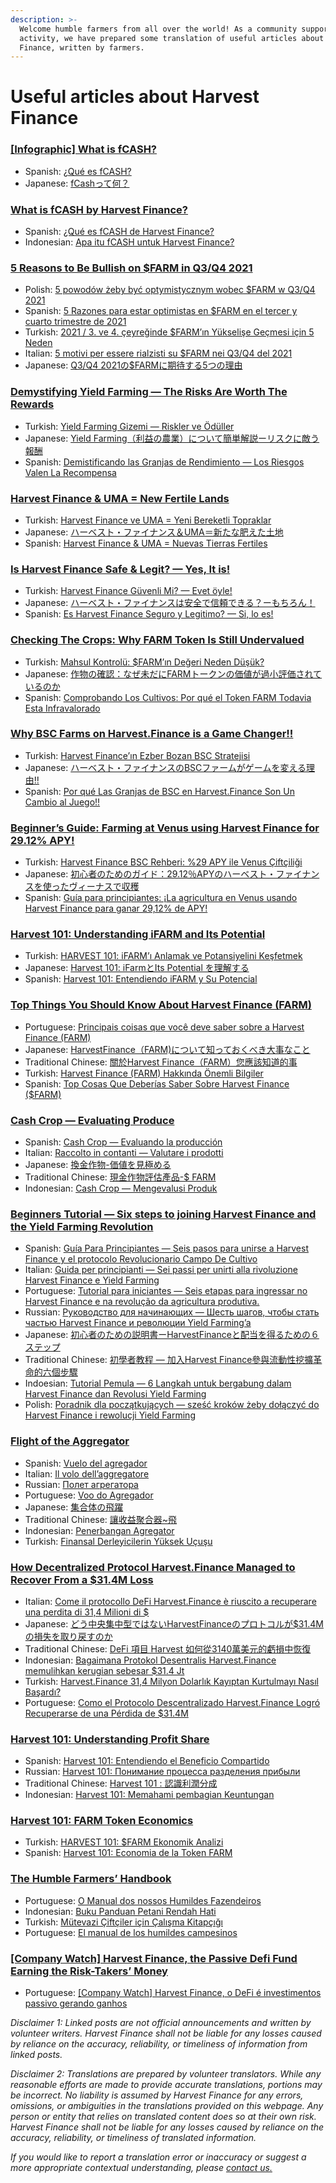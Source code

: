 ```yaml
---
description: >-
  Welcome humble farmers from all over the world! As a community supported
  activity, we have prepared some translation of useful articles about Harvest
  Finance, written by farmers.
---
```


# Useful articles about Harvest Finance

### [\[Infographic\] What is fCASH?](https://yogafire-genuine.medium.com/infographic-what-is-fcash-8c3402311a69) <a id="744d"></a>

* Spanish: [¿Qué es fCASH?](https://c3h.medium.com/es-qu%C3%A9-es-fcash-3fdb06bdb623)
* Japanese: [fCashって何？](https://miwa-wv.medium.com/jpn-fcash%E3%81%A3%E3%81%A6%E4%BD%95-7ef7ae883c63)

### [What is fCASH by Harvest Finance?](https://www.publish0x.com/bityard/superumans-4-what-is-fcash-by-harvest-finance-xjojqor) <a id="c5d9"></a>

* Spanish: [¿Qué es fCASH de Harvest Finance?](https://c3h.medium.com/superumans-4-qu%C3%A9-es-fcash-de-harvest-finance-d32aa60eb1de)
* Indonesian: [Apa itu fCASH untuk Harvest Finance?](https://gamewatch21.medium.com/superumans-4-apa-itu-fcash-untuk-harvest-finance-850c982fb648)

### [5 Reasons to Be Bullish on $FARM in Q3/Q4 2021](https://notsellin.medium.com/5-reasons-to-be-bullish-on-farm-in-q3-2021-1b8d28802309) <a id="41fa"></a>

* Polish: [5 powodów żeby być optymistycznym wobec $FARM w Q3/Q4 2021](https://1551lukas.medium.com/5-powod%C3%B3w-%C5%BCeby-by%C4%87-optymistycznym-wobec-farm-w-q3-q4-2021-345ea5e51ff3)
* Spanish: [5 Razones para estar optimistas en $FARM en el tercer y cuarto trimestre de 2021](https://c3h.medium.com/5-razones-para-estar-optimistas-en-farm-en-el-tercer-y-cuarto-trimestre-de-2021-74515d3e7c85)
* Turkish: [2021 / 3. ve 4. çeyreğinde $FARM’ın Yükselişe Geçmesi için 5 Neden](https://armogpublish.medium.com/2021-3-ve-4-%C3%A7eyre%C4%9Finde-farm%C4%B1n-y%C3%BCkseli%C5%9Fe-ge%C3%A7mesi-i%C3%A7in-5-neden-758754121017)
* Italian: [5 motivi per essere rialzisti su $FARM nei Q3/Q4 del 2021](https://coirof.medium.com/5-motivi-per-essere-rialzisti-su-farm-nei-q3-q4-del-2021-e728e7a437bb)
* Japanese: [Q3/Q4 2021の$FARMに期待する5つの理由](https://miwa-wv.medium.com/q3-q4-2021%E3%81%AE-farm%E3%81%AB%E6%9C%9F%E5%BE%85%E3%81%99%E3%82%8B5%E3%81%A4%E3%81%AE%E7%90%86%E7%94%B1-8bada6b0b6bb)

### [Demystifying Yield Farming — The Risks Are Worth The Rewards](https://beincrypto.com/demystifying-yield-farming-the-risks-are-worth-the-rewards/) <a id="3fc9"></a>

* Turkish: [Yield Farming Gizemi — Riskler ve Ödüller](https://armogpublish.medium.com/yield-farming-gizemini-%C3%A7%C3%B6zmek-riskler-ve-%C3%B6d%C3%BCller-e49fb2d81b76)
* Japanese: [Yield Farming（利益の農業）について簡単解説ーリスクに敵う報酬](https://miwa-wv.medium.com/yield-farming-%E5%88%A9%E7%9B%8A%E3%81%AE%E8%BE%B2%E6%A5%AD-%E3%81%AB%E3%81%A4%E3%81%84%E3%81%A6%E7%B0%A1%E5%8D%98%E8%A7%A3%E8%AA%AC%E3%83%BC%E3%83%AA%E3%82%B9%E3%82%AF%E3%81%AB%E6%95%B5%E3%81%86%E5%A0%B1%E9%85%AC-4f20382d3eb4)
* Spanish: [Demistificando las Granjas de Rendimiento — Los Riesgos Valen La Recompensa](https://axel12.medium.com/demistificando-las-granjas-de-rendimiento-las-recompensas-valen-los-riesgos-6ac5762832d7)

### [Harvest Finance & UMA = New Fertile Lands](https://notsellin.medium.com/harvest-finance-uma-new-fertile-lands-d9c0a583863a) <a id="dabd"></a>

* Turkish: [Harvest Finance ve UMA = Yeni Bereketli Topraklar](https://armogpublish.medium.com/harvest-finance-ve-uma-yeni-bereketli-topraklar-58236e3278f7)
* Japanese: [ハーベスト・ファイナンス＆UMA＝新たな肥えた土地](https://miwa-wv.medium.com/%E3%83%8F%E3%83%BC%E3%83%99%E3%82%B9%E3%83%88-%E3%83%95%E3%82%A1%E3%82%A4%E3%83%8A%E3%83%B3%E3%82%B9-uma-%E6%96%B0%E3%81%9F%E3%81%AA%E8%82%A5%E3%81%88%E3%81%9F%E5%9C%9F%E5%9C%B0-92a2aa2f56a6)
* Spanish: [Harvest Finance & UMA = Nuevas Tierras Fertiles](https://axel12.medium.com/harvest-finance-uma-nuevas-tierras-fertiles-87845ee671a1)

### [Is Harvest Finance Safe & Legit? — Yes, It is!](https://notsellin.medium.com/is-harvest-finance-safe-legit-yes-it-is-f9ba8c01d7df) <a id="4d18"></a>

* Turkish: [Harvest Finance Güvenli Mi? — Evet öyle!](https://armogpublish.medium.com/harvest-finance-g%C3%BCvenli-mi-evet-%C3%B6yle-767605554188)
* Japanese: [ハーベスト・ファイナンスは安全で信頼できる？ーもちろん！](https://miwa-wv.medium.com/%E3%83%8F%E3%83%BC%E3%83%99%E3%82%B9%E3%83%88-%E3%83%95%E3%82%A1%E3%82%A4%E3%83%8A%E3%83%B3%E3%82%B9%E3%81%AF%E5%AE%89%E5%85%A8%E3%81%A7%E4%BF%A1%E9%A0%BC%E3%81%A7%E3%81%8D%E3%82%8B-%E3%83%BC%E3%82%82%E3%81%A1%E3%82%8D%E3%82%93-a194105833bb)
* Spanish: [Es Harvest Finance Seguro y Legitimo? — Si, lo es!](https://axel12.medium.com/es-harvest-finance-seguro-y-legitimo-si-lo-es-c2b8d265eb52)

### [Checking The Crops: Why FARM Token Is Still Undervalued](https://mbroome02.medium.com/checking-the-crops-why-farm-token-is-still-undervalued-cb6b764e6ff5) <a id="e73b"></a>

* Turkish: [Mahsul Kontrolü: $FARM’ın Değeri Neden Düşük?](https://armogpublish.medium.com/mahsul-kontrol%C3%BC-farm%C4%B1n-de%C4%9Feri-neden-d%C3%BC%C5%9F%C3%BCk-b7e9e810eef)
* Japanese: [作物の確認：なぜ未だにFARMトークンの価値が過小評価されているのか](https://miwa-wv.medium.com/%E4%BD%9C%E7%89%A9%E3%81%AE%E7%A2%BA%E8%AA%8D-%E3%81%AA%E3%81%9C%E6%9C%AA%E3%81%A0%E3%81%ABfarm%E3%83%88%E3%83%BC%E3%82%AF%E3%83%B3%E3%81%AE%E4%BE%A1%E5%80%A4%E3%81%8C%E9%81%8E%E5%B0%8F%E8%A9%95%E4%BE%A1%E3%81%95%E3%82%8C%E3%81%A6%E3%81%84%E3%82%8B%E3%81%AE%E3%81%8B-100707fa094f)
* Spanish: [Comprobando Los Cultivos: Por qué el Token FARM Todavia Esta Infravalorado](https://axel12.medium.com/revisando-los-cultivos-por-qu%C3%A9-el-token-farm-esta-todavia-devaluado-311412ed9b2e)

### [Why BSC Farms on Harvest.Finance is a Game Changer!!](https://www.publish0x.com/crypto-projects-sams-reviews/why-bsc-farms-on-harvestfinance-is-a-game-changer-xomnxlo) <a id="24c5"></a>

* Turkish: [Harvest Finance’ın Ezber Bozan BSC Stratejisi](https://armogpublish.medium.com/harvest-finance%C4%B1n-ezber-bozan-bsc-stratejisi-ad12ccc364bd)
* Japanese: [ハーベスト・ファイナンスのBSCファームがゲームを変える理由‼](https://miwa-wv.medium.com/%E3%83%8F%E3%83%BC%E3%83%99%E3%82%B9%E3%83%88-%E3%83%95%E3%82%A1%E3%82%A4%E3%83%8A%E3%83%B3%E3%82%B9%E3%81%AEbsc%E3%83%95%E3%82%A1%E3%83%BC%E3%83%A0%E3%81%8C%E3%82%B2%E3%83%BC%E3%83%A0%E3%82%92%E5%A4%89%E3%81%88%E3%82%8B%E7%90%86%E7%94%B1-5183b9d39a1d)
* Spanish: [Por qué Las Granjas de BSC en Harvest.Finance Son Un Cambio al Juego!!](https://axel12.medium.com/por-qu%C3%A9-las-granjas-de-bsc-en-harvest-finance-son-un-cambio-al-juego-14d2ac272716)

### [Beginner’s Guide: Farming at Venus using Harvest Finance for 29.12% APY!](https://read.cash/@Laurenceuuu/beginners-guide-farming-at-venus-using-harvest-finance-for-2912-apy-07b79520) <a id="625c"></a>

* Turkish: [Harvest Finance BSC Rehberi: %29 APY ile Venus Çiftçiliği](https://armogpublish.medium.com/harvest-finance-bsc-rehberi-29-apy-ile-venus-%C3%A7ift%C3%A7ili%C4%9Fi-831ad7547fd)
* Japanese: [初心者のためのガイド：29.12％APYのハーベスト・ファイナンスを使ったヴィーナスで収穫](https://miwa-wv.medium.com/%E5%88%9D%E5%BF%83%E8%80%85%E3%81%AE%E3%81%9F%E3%82%81%E3%81%AE%E3%82%AC%E3%82%A4%E3%83%89-29-12-apy%E3%81%AE%E3%83%8F%E3%83%BC%E3%83%99%E3%82%B9%E3%83%88-%E3%83%95%E3%82%A1%E3%82%A4%E3%83%8A%E3%83%B3%E3%82%B9%E3%82%92%E4%BD%BF%E3%81%A3%E3%81%9F%E3%83%B4%E3%82%A3%E3%83%BC%E3%83%8A%E3%82%B9%E3%81%A7%E5%8F%8E%E7%A9%AB-3d643def57b4)
* Spanish: [Guía para principiantes: ¡La agricultura en Venus usando Harvest Finance para ganar 29,12% de APY!](https://c3h.medium.com/gu%C3%ADa-para-principiantes-la-agricultura-en-venus-usando-harvest-finance-para-ganar-29-12-de-apy-9531e13daf84)

### [Harvest 101: Understanding iFARM and Its Potential](https://mbroome02.medium.com/harvest-101-understanding-ifarm-and-its-potential-54d9cfe305e5) <a id="9813"></a>

* Turkish: [HARVEST 101: iFARM’ı Anlamak ve Potansiyelini Keşfetmek](https://medium.com/@armaganpublish/harvest-101-ifarm%C4%B1-anlamak-ve-potansiyelini-ke%C5%9Ffetmek-11f69b94cf69)
* Japanese: [Harvest 101: iFarmとIts Potential を理解する](https://miwa-wv.medium.com/harvest-101-ifarm%E3%81%A8its-potential-%E3%82%92%E7%90%86%E8%A7%A3%E3%81%99%E3%82%8B-90755ea1be12)
* Spanish: [Harvest 101: Entendiendo iFARM y Su Potencial](https://axel12.medium.com/harvest-101-entendiendo-ifarm-y-su-potencial-4b2067971cf9)

### [Top Things You Should Know About Harvest Finance \(FARM\)](https://www.publish0x.com/crypto-truth-lexicon/top-things-you-should-know-about-harvest-finance-farm-xpnpygo) <a id="30a4"></a>

* Portuguese: [Principais coisas que você deve saber sobre a Harvest Finance \(FARM\)](https://medium.com/@sandraspigato/principais-coisas-que-voc%C3%AA-deve-saber-sobre-a-harvest-finance-farm-ef97f795d470)
* Japanese: [HarvestFinance（FARM\)について知っておくべき大事なこと](https://miwa-wv.medium.com/harvestfinance-farm-%E3%81%AB%E3%81%A4%E3%81%84%E3%81%A6%E7%9F%A5%E3%81%A3%E3%81%A6%E3%81%8A%E3%81%8F%E3%81%B9%E3%81%8D%E5%A4%A7%E4%BA%8B%E3%81%AA%E3%81%93%E3%81%A8-5f91d4c3b79a)
* Traditional Chinese: [關於Harvest Finance（FARM）您應該知道的事](https://harvestfinance-tw.medium.com/%E9%97%9C%E6%96%BCharvest-finance-farm-%E6%82%A8%E6%87%89%E8%A9%B2%E7%9F%A5%E9%81%93%E7%9A%84%E4%BA%8B-ff84171c8c92)
* Turkish: [Harvest Finance \(FARM\) Hakkında Önemli Bilgiler](https://medium.com/@armaganpublish/harvest-finance-farm-hakk%C4%B1nda-%C3%B6nemli-bilgiler-f7075dbe9973)
* Spanish: [Top Cosas Que Deberías Saber Sobre Harvest Finance \($FARM\)](https://axel12.medium.com/top-cosas-que-deber%C3%ADas-saber-sobre-harvest-finance-farm-fa5b2865b6f0)

### [Cash Crop — Evaluating Produce](https://redmption.medium.com/cash-crop-evaluating-produce-eade80e5ab2d) <a id="c491"></a>

* Spanish: [Cash Crop — Evaluando la producción](https://axel12.medium.com/cash-crop-evaluando-la-producci%C3%B3n-e460a4cb205d)
* Italian: [Raccolto in contanti — Valutare i prodotti](https://coirof.medium.com/raccolto-in-contanti-valutare-i-prodotti-d70718803013)
* Japanese: [換金作物-価値を見極める](https://miwa-wv.medium.com/%E6%8F%9B%E9%87%91%E4%BD%9C%E7%89%A9-%E4%BE%A1%E5%80%A4%E3%82%92%E8%A6%8B%E6%A5%B5%E3%82%81%E3%82%8B-39575054f0c9)
* Traditional Chinese: [現金作物評估產品-$ FARM](https://harvestfinance-tw.medium.com/%E7%8F%BE%E9%87%91%E4%BD%9C%E7%89%A9%E8%A9%95%E4%BC%B0%E7%94%A2%E5%93%81-farm-dd1eee158b1d)
* Indonesian: [Cash Crop — Mengevalusi Produk](https://medium.com/@gamewatch21/cash-crop-mengevalusi-produk-8c4333939025)

### [**Beginners Tutorial — Six steps to joining Harvest Finance and the Yield Farming Revolution**](https://redmption.medium.com/yield-farming-for-beginners-getting-started-with-harvest-finance-aca3991fccc3) <a id="16f8"></a>

* Spanish: [Guía Para Principiantes — Seis pasos para unirse a Harvest Finance y el protocolo Revolucionario Campo De Cultivo](https://axel12.medium.com/gu%C3%ADa-para-principiantes-seis-pasos-para-unirse-a-harvest-finance-y-el-protocolo-revolucionario-d83d0ec771ef)
* Italian: [Guida per principianti — Sei passi per unirti alla rivoluzione Harvest Finance e Yield Farming](https://coirof.medium.com/guida-per-principianti-sei-passi-per-unirti-alla-rivoluzione-harvest-finance-e-yield-farming-657ca1a9615d)
* Portuguese: [Tutorial para iniciantes — Seis etapas para ingressar no Harvest Finance e na revolução da agricultura produtiva.](https://medium.com/@sandraspigato/tutorial-para-iniciantes-seis-etapas-para-ingressar-no-harvest-finance-e-na-revolu%C3%A7%C3%A3o-da-e603e7b6e673)
* Russian: [Руководство для начинающих — Шесть шагов, чтобы стать частью Harvest Finance и революции Yield Farming’a](https://medium.com/@makurinma03/%D1%80%D1%83%D0%BA%D0%BE%D0%B2%D0%BE%D0%B4%D1%81%D1%82%D0%B2%D0%BE-%D0%B4%D0%BB%D1%8F-%D0%BD%D0%B0%D1%87%D0%B8%D0%BD%D0%B0%D1%8E%D1%89%D0%B8%D1%85-%D1%88%D0%B5%D1%81%D1%82%D1%8C-%D1%88%D0%B0%D0%B3%D0%BE%D0%B2-%D1%87%D1%82%D0%BE%D0%B1%D1%8B-%D1%81%D1%82%D0%B0%D1%82%D1%8C-%D1%87%D0%B0%D1%81%D1%82%D1%8C%D1%8E-harvest-finance-%D0%B8-%D1%80%D0%B5%D0%B2%D0%BE%D0%BB%D1%8E%D1%86%D0%B8%D0%B8-yield-45b50990d56)
* Japanese: [初心者のための説明書ーHarvestFinanceと配当を得るための６ステップ](https://miwa-wv.medium.com/%E5%88%9D%E5%BF%83%E8%80%85%E3%81%AE%E3%81%9F%E3%82%81%E3%81%AE%E8%AA%AC%E6%98%8E%E6%9B%B8%E3%83%BCharvestfinance%E3%81%A8%E9%85%8D%E5%BD%93%E3%82%92%E5%BE%97%E3%82%8B%E3%81%9F%E3%82%81%E3%81%AE%EF%BC%96%E3%82%B9%E3%83%86%E3%83%83%E3%83%97-9638dd921092)
* Traditional Chinese: [初學者教程 — 加入Harvest Finance參與流動性挖擴革命的六個步驟](https://harvestfinance-tw.medium.com/%E7%B5%A6%E6%B5%81%E5%8B%95%E6%80%A7%E6%8C%96%E6%93%B4%E7%9A%84%E5%88%9D%E5%AD%B8%E8%80%85-harvest-finance-%E7%9A%84%E7%AC%AC%E4%B8%80%E5%A0%82%E8%AA%B2-84b0b2155b)
* Indoesian: [Tutorial Pemula — 6 Langkah untuk bergabung dalam Harvest Finance dan Revolusi Yield Farming](https://medium.com/@gamewatch21/tutorial-pemula-6-langkah-untuk-bergabung-dalam-harvest-finance-dan-revolusi-yield-farming-8f81c9d63c35)
* Polish: [Poradnik dla początkujących — sześć kroków żeby dołączyć do Harvest Finance i rewolucji Yield Farming](https://1551lukas.medium.com/poradnik-dla-pocz%C4%85tkuj%C4%85cych-sze%C5%9B%C4%87-krok%C3%B3w-%C5%BCeby-do%C5%82%C4%85czy%C4%87-do-harvest-finance-i-rewolucji-yield-131c47539e38)

### [**Flight of the Aggregator**](https://redmption.medium.com/flight-of-the-aggregator-1a687a1662ed) <a id="de50"></a>

* Spanish: [Vuelo del agregador](https://axel12.medium.com/the-flight-of-the-alligator-15d8850e561b)
* Italian: [Il volo dell’aggregatore](https://coirof.medium.com/il-volo-dellaggregatore-3296b20d115b)
* Russian: [Полет агрегатора](https://makurinma03.medium.com/%D0%BF%D0%BE%D0%BB%D0%B5%D1%82-%D0%B0%D0%B3%D1%80%D0%B5%D0%B3%D0%B0%D1%82%D0%BE%D1%80%D0%B0-1c86482585e7)
* Portuguese: [Voo do Agregador](https://medium.com/@sandraspigato/voo-do-agregador-2ffefc3f1861)
* Japanese: [集合体の飛躍](https://miwa-wv.medium.com/%E9%9B%86%E5%90%88%E4%BD%93%E3%81%AE%E9%A3%9B%E8%BA%8D-6d3dbb68e1c9)
* Traditional Chinese: [讓收益聚合器~飛](https://harvestfinance-tw.medium.com/%E8%AE%93%E6%94%B6%E7%9B%8A%E8%81%9A%E5%90%88%E5%99%A8-%E9%A3%9B-4ee850eea484?source=follow_footer---------0----------------------------)
* Indonesian: [Penerbangan Agregator](https://medium.com/@gamewatch21/penerbangan-agregator-6b1fb11f454f)
* Turkish: [Finansal Derleyicilerin Yüksek Uçuşu](https://medium.com/@armaganpublish/finansal-derleyicilerin-y%C3%BCksek-u%C3%A7u%C5%9Fu-1f4bd7497c95)

### [**How Decentralized Protocol Harvest.Finance Managed to Recover From a $31.4M Loss**](https://www.publish0x.com/coinbuzz/how-decentralized-protocol-harvestfinance-managed-to-recover-xdnryrj) <a id="bffc"></a>

* Italian: [Come il protocollo DeFi Harvest.Finance è riuscito a recuperare una perdita di 31,4 Milioni di $](https://coirof.medium.com/come-il-protocollo-defi-harvest-finance-%C3%A8-riuscito-a-recuperare-una-perdita-di-31-4-milioni-di-ef500d33c8ea)
* Japanese: [どう中央集中型ではないHarvestFinanceのプロトコルが$31.4Mの損失を取り戻すのか](https://miwa-wv.medium.com/%E3%81%A9%E3%81%86%E4%B8%AD%E5%A4%AE%E9%9B%86%E4%B8%AD%E5%9E%8B%E3%81%A7%E3%81%AF%E3%81%AA%E3%81%84harvestfinance%E3%81%AE%E3%83%97%E3%83%AD%E3%83%88%E3%82%B3%E3%83%AB%E3%81%8C-31-4m%E3%81%AE%E6%90%8D%E5%A4%B1%E3%82%92%E5%8F%96%E3%82%8A%E6%88%BB%E3%81%99%E3%81%AE%E3%81%8B-6fda0482ec6e)
* Traditional Chinese: [DeFi 項目 Harvest 如何從3140萬美元的虧損中恢復](https://harvestfinance-tw.medium.com/defi-%E9%A0%85%E7%9B%AE-harvest-%E5%A6%82%E4%BD%95%E5%BE%9E3140%E8%90%AC%E7%BE%8E%E5%85%83%E7%9A%84%E8%99%A7%E6%90%8D%E4%B8%AD%E6%81%A2%E5%BE%A9-93debef65917)
* Indonesian: [Bagaimana Protokol Desentralis Harvest.Finance memulihkan kerugian sebesar $31.4 Jt](https://medium.com/@gamewatch575/bagaimana-protokol-desentralis-harvest-finance-memulihkan-kerugian-sebesar-31-4-jt-eb0fcdb9f3e9)
* Turkish: [Harvest.Finance 31,4 Milyon Dolarlık Kayıptan Kurtulmayı Nasıl Başardı?](https://harvestturkce.medium.com/harvest-finance-31-4-milyon-dolarl%C4%B1k-kay%C4%B1ptan-kurtulmay%C4%B1-nas%C4%B1l-ba%C5%9Fard%C4%B1-2ce65d7f769c)
* Portuguese: [Como el Protocolo Descentralizado Harvest.Finance Logró Recuperarse de una Pérdida de $31.4M](https://axel12.medium.com/como-el-protocolo-descentralizado-harvest-finance-logr%C3%B3-recuperarse-de-una-p%C3%A9rdida-de-31-4m-1945bba6010e)

### [Harvest 101: Understanding Profit Share](https://mbroome02.medium.com/harvest-101-understanding-profit-share-4dccfd1a8c) <a id="5b4c"></a>

* Spanish: [Harvest 101: Entendiendo el Beneficio Compartido](https://axel12.medium.com/harvest-101-entendiendo-el-beneficio-compartido-cb8e8653106c)
* Russian: [Harvest 101: Понимание процесса разделения прибыли](https://maks-repin-repin.medium.com/harvest-101-%D0%BF%D0%BE%D0%BD%D0%B8%D0%BC%D0%B0%D0%BD%D0%B8%D0%B5-%D1%80%D0%B0%D0%B7%D0%B4%D0%B5%D0%BB%D0%B5%D0%BD%D0%B8%D1%8F-%D0%BF%D1%80%D0%B8%D0%B1%D1%8B%D0%BB%D0%B8-e50822e38b2c)
* Traditional Chinese: [Harvest 101 : 認識利潤分成](https://harvestfinance-tw.medium.com/harvest-101-%E8%AA%8D%E8%AD%98%E5%88%A9%E6%BD%A4%E5%88%86%E6%88%90-28d04856c887)
* Indonesian: [Harvest 101: Memahami pembagian Keuntungan](https://medium.com/@gamewatch21/harvest-101-memahami-pembagian-keuntungan-415ceb3a10a1)

### [Harvest 101: FARM Token Economics](https://mbroome02.medium.com/harvest-101-farm-token-economics-1925f24537ca) <a id="5488"></a>

* Turkish: [HARVEST 101: $FARM Ekonomik Analizi](https://medium.com/@armaganpublish/harvest-101-farm-ekonomik-analizi-f4861e798354)
* Spanish: [Harvest 101: Economia de la Token FARM](https://axel12.medium.com/harvest-101-economia-de-las-tokens-farm-31c24f6a305d)

### [The Humble Farmers’ Handbook](https://medium.com/@BIBI_CAT/the-humble-farmers-handbook-d7101a06d5bf) <a id="e685"></a>

* Portuguese: [O Manual dos nossos Humildes Fazendeiros](https://medium.com/@sandraspigato/o-manual-dos-nossos-humildes-fazendeiros-3e2365f2c676)
* Indonesian: [Buku Panduan Petani Rendah Hati](https://medium.com/@gamewatch21/buku-panduan-petani-rendah-hati-407387a899c3)
* Turkish: [Mütevazi Çiftçiler için Çalışma Kitapçığı](https://medium.com/@armaganpublish/m%C3%BCtevazi-%C3%A7ift%C3%A7iler-i%C3%A7in-%C3%A7al%C4%B1%C5%9Fma-kitap%C3%A7%C4%B1%C4%9F%C4%B1-f9852ec47a38)
* Portuguese: [El manual de los humildes campesinos](https://axel12.medium.com/el-manual-de-los-humildes-campesinos-398b72d7fe6b)

### [\[Company Watch\] Harvest Finance, the Passive Defi Fund Earning the Risk-Takers’ Money](https://medium.com/coinmonks/company-watch-harvest-finance-the-passive-defi-fund-earning-the-risk-takers-money-76193f496a4b) <a id="a987"></a>

* Portuguese: [\[Company Watch\] Harvest Finance, o DeFi é investimentos passivo gerando ganhos](https://medium.com/@sandraspigato/company-watch-harvest-finance-o-defi-%C3%A9-investimentos-passivo-gerando-ganhos-86aed3d430a0)

_Disclaimer 1: Linked posts are not official announcements and written by volunteer writers. Harvest Finance shall not be liable for any losses caused by reliance on the accuracy, reliability, or timeliness of information from linked posts._

_Disclaimer 2: Translations are prepared by volunteer translators. While any reasonable efforts are made to provide accurate translations, portions may be incorrect. No liability is assumed by Harvest Finance for any errors, omissions, or ambiguities in the translations provided on this webpage. Any person or entity that relies on translated content does so at their own risk. Harvest Finance shall not be liable for any losses caused by reliance on the accuracy, reliability, or timeliness of translated information._

_If you would like to report a translation error or inaccuracy or suggest a more appropriate contextual understanding, please_ [_contact us._](https://discord.gg/CcrXSR46)

